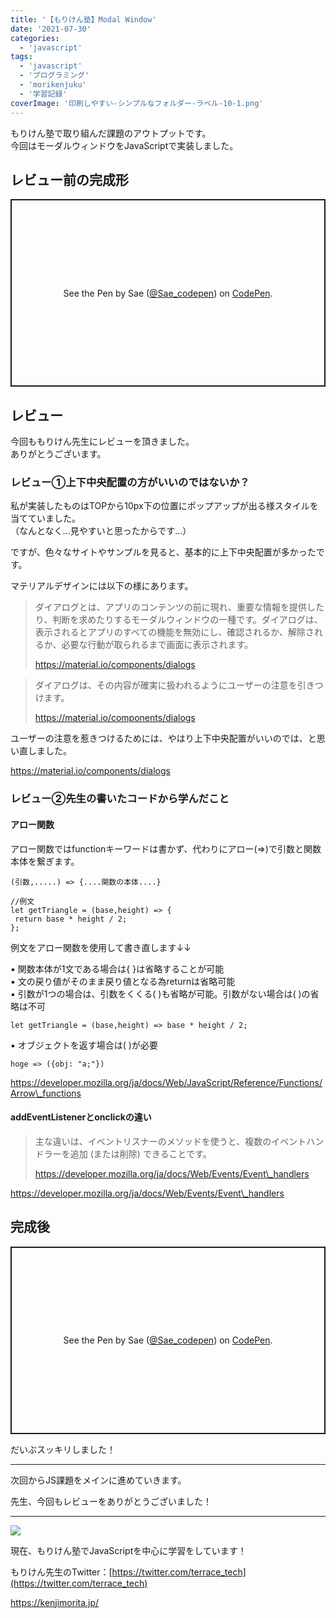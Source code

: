 ```yaml
---
title: '【もりけん塾】Modal Window'
date: '2021-07-30'
categories:
  - 'javascript'
tags:
  - 'javascript'
  - 'プログラミング'
  - 'morikenjuku'
  - '学習記録'
coverImage: '印刷しやすい-シンプルなフォルダー-ラベル-10-1.png'
---
```


もりけん塾で取り組んだ課題のアウトプットです。  
今回はモーダルウィンドウをJavaScriptで実装しました。

## レビュー前の完成形

<p class="codepen" data-height="300" data-default-tab="html,result" data-slug-hash="WNjzvoZ" data-user="Sae_codepen" style="height: 300px; box-sizing: border-box; display: flex; align-items: center; justify-content: center; border: 2px solid; margin: 1em 0; padding: 1em;"><span>See the Pen <a href="https://codepen.io/Sae_codepen/pen/WNjzvoZ"></a>by Sae (<a href="https://codepen.io/Sae_codepen">@Sae_codepen</a>) on <a href="https://codepen.io">CodePen</a>.</span></p>
<script async src="https://cpwebassets.codepen.io/assets/embed/ei.js"></script>

## レビュー

今回ももりけん先生にレビューを頂きました。  
ありがとうございます。

### レビュー①上下中央配置の方がいいのではないか？

私が実装したものはTOPから10px下の位置にポップアップが出る様スタイルを当てていました。  
（なんとなく...見やすいと思ったからです...）

ですが、色々なサイトやサンプルを見ると、基本的に上下中央配置が多かったです。

マテリアルデザインには以下の様にあります。

> ダイアログとは、アプリのコンテンツの前に現れ、重要な情報を提供したり、判断を求めたりするモーダルウィンドウの一種です。ダイアログは、表示されるとアプリのすべての機能を無効にし、確認されるか、解除されるか、必要な行動が取られるまで画面に表示されます。
>
> https://material.io/components/dialogs

> ダイアログは、その内容が確実に扱われるようにユーザーの注意を引きつけます。
>
> https://material.io/components/dialogs

ユーザーの注意を惹きつけるためには、やはり上下中央配置がいいのでは、と思い直しました。

https://material.io/components/dialogs

### レビュー②先生の書いたコードから学んだこと

#### アロー関数

アロー関数ではfunctionキーワードは書かず、代わりにアロー(=>)で引数と関数本体を繋ぎます。

```
(引数,.....) => {....関数の本体....}
```

```
//例文
let getTriangle = (base,height) => {
 return base * height / 2;
};
```

例文をアロー関数を使用して書き直します↓↓

▪️ 関数本体が1文である場合は{ }は省略することが可能  
▪️ 文の戻り値がそのまま戻り値となる為returnは省略可能  
▪️ 引数が1つの場合は、引数をくくる( )も省略が可能。引数がない場合は( )の省略は不可

```
let getTriangle = (base,height) => base * height / 2;
```

▪️ オブジェクトを返す場合は( )が必要

```
hoge => ({obj: "a;"})
```

https://developer.mozilla.org/ja/docs/Web/JavaScript/Reference/Functions/Arrow\_functions

#### addEventListenerとonclickの違い

> 主な違いは、イベントリスナーのメソッドを使うと、複数のイベントハンドラーを追加 (または削除) できることです。
>
> https://developer.mozilla.org/ja/docs/Web/Events/Event\_handlers

https://developer.mozilla.org/ja/docs/Web/Events/Event\_handlers

## 完成後

<p class="codepen" data-height="300" data-default-tab="html,result" data-slug-hash="MWmVead" data-user="Sae_codepen" style="height: 300px; box-sizing: border-box; display: flex; align-items: center; justify-content: center; border: 2px solid; margin: 1em 0; padding: 1em;"><span>See the Pen <a href="https://codepen.io/Sae_codepen/pen/MWmVead"></a>by Sae (<a href="https://codepen.io/Sae_codepen">@Sae_codepen</a>) on <a href="https://codepen.io">CodePen</a>.</span></p>
<script async src="https://cpwebassets.codepen.io/assets/embed/ei.js"></script>

だいぶスッキリしました！

---

次回からJS課題をメインに進めていきます。

先生、今回もレビューをありがとうございました！

---

![](/images/217_4-1.png)

現在、もりけん塾でJavaScriptを中心に学習をしています！

もりけん先生のTwitter：[https://twitter.com/terrace_tech](https://twitter.com/terrace_tech)

https://kenjimorita.jp/
